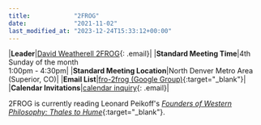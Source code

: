 ```yaml
---
title:            "2FROG"
date:             "2021-11-02"
last_modified_at: "2023-12-24T15:33:12+00:00"
---
```


|**Leader**|[David Weatherell 2FROG](){: .email}|
|**Standard Meeting Time**|4th Sunday of the month<br />1:00pm - 4:30pm|
|**Standard Meeting Location**|North Denver Metro Area<br />(Superior, CO)|
|**Email List**|[fro-2frog (Google Group)](https://groups.google.com/g/fro-2frog/about){:target="&lowbar;blank"}|
|**Calendar Invitations**|[calendar inquiry](){: .email}|

2FROG is currently reading Leonard Peikoff's [_Founders of Western Philosophy: Thales to Hume_](https://www.amazon.com/Founders-Western-Philosophy-Thales-Hume/dp/0996010173/){:target="&lowbar;blank"}.
